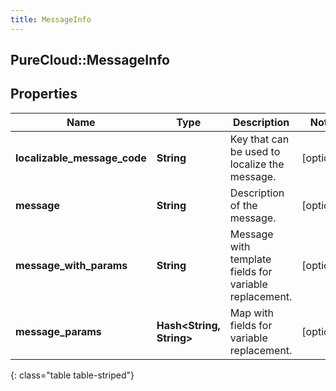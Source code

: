```yaml
---
title: MessageInfo
---
```

## PureCloud::MessageInfo

## Properties

|Name | Type | Description | Notes|
|------------ | ------------- | ------------- | -------------|
| **localizable_message_code** | **String** | Key that can be used to localize the message. | [optional] |
| **message** | **String** | Description of the message. | [optional] |
| **message_with_params** | **String** | Message with template fields for variable replacement. | [optional] |
| **message_params** | **Hash&lt;String, String&gt;** | Map with fields for variable replacement. | [optional] |
{: class="table table-striped"}


